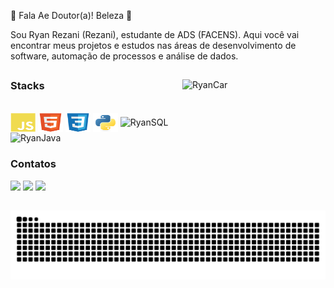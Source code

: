 🚀 Fala Ae Doutor(a)! Beleza  👋

Sou Ryan Rezani (Rezani), estudante de ADS (FACENS).
Aqui você vai encontrar meus projetos e estudos nas áreas de desenvolvimento de software, automação de processos e análise de dados.
##

<img align="right" alt="RyanCar" height="207" width="229" src="https://media.giphy.com/media/v1.Y2lkPTc5MGI3NjExZmh6ZjZ1dzQ2czFsenN2NWd3ZWlmMWo5N3BmZDY4Z3o5emk3MmU4YyZlcD12MV9naWZzX3NlYXJjaCZjdD1n/xTiN0kXtfp6YEuoxm8/giphy.gif">

<h3 align="left"> Stacks </h3>
<div style="display: inline_block"><br>
  <img align="center" alt="RyanJs" height="30" width="40" src="https://raw.githubusercontent.com/devicons/devicon/master/icons/javascript/javascript-plain.svg">
  <img align="center" alt="RyanHTML" height="30" width="40" src="https://raw.githubusercontent.com/devicons/devicon/master/icons/html5/html5-original.svg">
  <img align="center" alt="RyanCSS" height="30" width="40" src="https://raw.githubusercontent.com/devicons/devicon/master/icons/css3/css3-original.svg">
  <img align="center" alt="RyanPython" height="30" width="40" src="https://raw.githubusercontent.com/devicons/devicon/master/icons/python/python-original.svg">
  <img align="center" alt="RyanSQL" height="30" width="40" src="https://cdn.jsdelivr.net/gh/devicons/devicon/icons/mysql/mysql-original.svg">
  <img align="center" alt="RyanJava" height="30" width="40" src="https://cdn.jsdelivr.net/gh/devicons/devicon/icons/java/java-original.svg">
</div>
  


<h3 align="left"> Contatos </h3>
<div>
    <a href="https://www.linkedin.com/in/ryan-rezani-1b907b2bb" target="_blank"><img src="https://img.shields.io/badge/-LinkedIn-%230077B5?style=for-the-badge&logo=linkedin&logoColor=white" target="_blank"></a>
  <a href="https://www.instagram.com/ryanrezani" target="_blank"><img src="https://img.shields.io/badge/-Instagram-%23E4405F?style=for-the-badge&logo=instagram&logoColor=white" target="_blank"></a>
  <a href = "mailto:cancelaryanrezani@gmail.com"><img src="https://img.shields.io/badge/-Gmail-%23333?style=for-the-badge&logo=gmail&logoColor=white" target="_blank"></a>
</div>

##

<picture align="center">
  <source media="(prefers-color-scheme: dark)" srcset="https://raw.githubusercontent.com/rezaniryan/rezaniryan/output/github-contribution-grid-snake-dark.svg">
  <source media="(prefers-color-scheme: light)" srcset="https://raw.githubusercontent.com/rezaniryan/rezaniryan/output/github-contribution-grid-snake-dark.svg">
  <img align="center" alt="github contribution grid snake animation" src="https://raw.githubusercontent.com/rezaniryan/rezaniryan/output/github-contribution-grid-snake.svg">
</picture>

 
